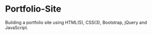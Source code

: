 # Portfolio-Site
Building a portfolio site using HTML(5), CSS(3), Bootstrap, jQuery and JavaScript.
